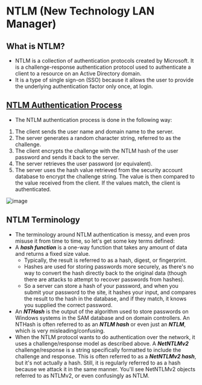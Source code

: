 # NTLM (New Technology LAN Manager)

## What is NTLM?
- NTLM is a collection of authentication protocols created by Microsoft. It is a challenge-response authentication protocol used to authenticate a client to a resource on an Active Directory domain.
- It is a type of single sign-on (SSO) because it allows the user to provide the underlying authentication factor only once, at login.

## [NTLM Authentication Process](https://www.ionos.com/digitalguide/server/know-how/ntlm-nt-lan-manager/)
- The NTLM authentication process is done in the following way:
1. The client sends the user name and domain name to the server.
2. The server generates a random character string, referred to as the challenge.
3. The client encrypts the challenge with the NTLM hash of the user password and sends it back to the server.
4. The server retrieves the user password (or equivalent).
5. The server uses the hash value retrieved from the security account database to encrypt the challenge string. The value is then compared to the value received from the client. If the values match, the client is authenticated.

![image](https://github.com/GregKedrovsky/Hacking/assets/26492233/ad458006-771e-4674-b0fd-dcdc19e14e5e)

## NTLM Terminology
- The terminology around NTLM authentication is messy, and even pros misuse it from time to time, so let's get some key terms defined:
- A **_hash function_** is a one-way function that takes any amount of data and returns a fixed size value.
  - Typically, the result is referred to as a hash, digest, or fingerprint.
  - Hashes are used for storing passwords more securely, as there's no way to convert the hash directly back to the original data (though there are attacks to attempt to recover passwords from hashes).
  - So a server can store a hash of your password, and when you submit your password to the site, it hashes your input, and compares the result to the hash in the database, and if they match, it knows you supplied the correct password.
- An **_NTHash_** is the output of the algorithm used to store passwords on Windows systems in the SAM database and on domain controllers. An NTHash is often referred to as an **_NTLM hash_** or even just an **_NTLM_**, which is very misleading/confusing.
- When the NTLM protocol wants to do authentication over the network, it uses a challenge/response model as described above. A **_NetNTLMv2_** challenge/response is a string specifically formatted to include the challenge and response. This is often referred to as a **_NetNTLMv2 hash_**, but it's not actually a hash. Still, it is regularly referred to as a hash because we attack it in the same manner. You'll see NetNTLMv2 objects referred to as NTLMv2, or even confusingly as NTLM.
